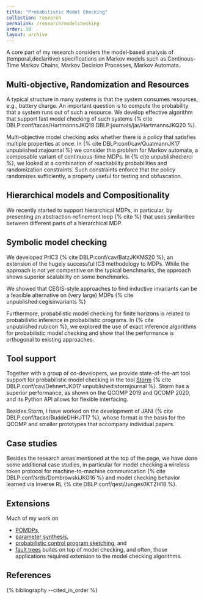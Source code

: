 ```yaml
---
title: "Probabilistic Model Checking"
collection: research
permalink: /research/modelchecking
order: 10
layout: archive
---
```


A core part of my research considers the model-based analysis of (temporal,declaritive) specifications on Markov models such as Continous-Time Markov Chains, Markov Decision Processes, Markov Automata.

Multi-objective, Randomization and Resources
---------------------------------------------

A typical structure in many systems is that the system consumes resources, e.g., battery charge. An important question is to compute the probability that a system runs out of such a resource. We develop effective algorithm that support fast model checking of such systems  {% cite DBLP:conf/tacas/HartmannsJKQ18 DBLP:journals/jar/HartmannsJKQ20  %}.

Multi-objective model checking asks whether there is a policy that satisfies multiple properties at once. In {% cite DBLP:conf/cav/QuatmannJK17 unpublished:majournal  %} we consider this problem for Markov automata, a composable variant of continuous-time MDPs.
In {% cite unpublished:erci %}, we looked at a combination of reachability probabilities and randomization constraints. Such constraints enforce that the policy randomizes sufficiently, a property useful for testing and obfuscation.


Hierarchical models and Compositionality
-------------------------------------------
We recently started to support hierarchical MDPs, in particular, by presenting an abstraction-refinement loop {% cite %} that uses similarities between different parts of a hierarchical MDP. 




Symbolic model checking
-----------------------

We developed PrIC3 {% cite DBLP:conf/cav/BatzJKKMS20  %}, an extension of the hugely successful IC3 methodology to MDPs.
While the approach is not yet competitive on the typical benchmarks, the approach shows superior scalability on some benchmarks.

We showed that CEGIS-style approaches to find inductive invariants can be a feasible alternative on (very large) MDPs {% cite unpublished:cegisinvariants %}

Furthermore, probabilistic model checking for finite horizons is related to probabilistic inference in probabilistic programs.
In {% cite unpublished:rubicon %}, we explored the use of exact inference algorithms for probabilistic model checking and show that the performance is orthogonal to existing approaches.


Tool support
------------

Together with a group of co-developers, we provide state-of-the-art tool support for probabilistic model checking in the tool [Storm](www.stormchecker.org) {% cite DBLP:conf/cav/DehnertJK017 unpublished:stormjournal %}.
Storm has a superior performance, as shown on the QCOMP 2019 and QCOMP 2020, and its Python API allows for flexible interfacing.

Besides Storm, I have worked on the development of JANI {% cite DBLP:conf/tacas/BuddeDHHJT17  %}, whose format is the basis for the QCOMP and smaller prototypes that accompany individual papers.

Case studies
------------
Besides the research areas mentioned at the top of the page, we have done some additional case studies, in particular for model checking a wireless token protocol for machine-to-machine communication {% cite DBLP:conf/srds/DombrowskiJKG16  %} and model checking behavior learned via Inverse RL {% cite DBLP:conf/qest/Junges0KTZH18  %}.

Extensions
------------
Much of my work on
- [POMDPs](pomdps),
- [parameter synthesis](pmc),
- [probabilistic control program sketching](synt), and
- [fault trees](fault-trees)
builds on top of model checking, and often, those applications required extension to the model checking algorithms.


References
----------

{% bibliography --cited_in_order %}
